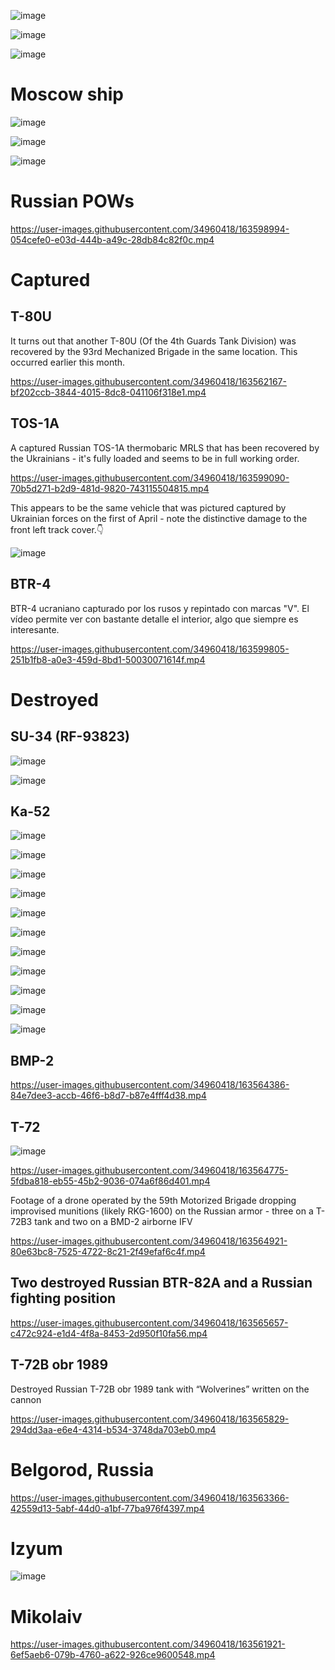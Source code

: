 ![image](https://user-images.githubusercontent.com/34960418/163565452-bbf44b54-88fd-4add-ba33-c2420e60eb12.png)

![image](https://user-images.githubusercontent.com/34960418/163565560-9c0e917d-67b5-40c8-bd68-3be1ba3abcf6.png)

![image](https://user-images.githubusercontent.com/34960418/163565600-d24da917-d11c-43e6-bb49-42c4352b06b0.png)


# Moscow ship

![image](https://user-images.githubusercontent.com/34960418/163615046-0995784a-b696-46cf-a48c-c40681884250.png)

![image](https://user-images.githubusercontent.com/34960418/163615641-72a26a5e-ce68-4668-b7f1-92ea501732d2.png)

![image](https://user-images.githubusercontent.com/34960418/163616659-22973488-ba2b-4433-83cc-fb39bf767eba.png)




# Russian POWs

https://user-images.githubusercontent.com/34960418/163598994-054cefe0-e03d-444b-a49c-28db84c82f0c.mp4




# Captured

## T-80U

It turns out that another T-80U (Of the 4th Guards Tank Division) was recovered by the 93rd Mechanized Brigade in the same location. This occurred earlier this month.

https://user-images.githubusercontent.com/34960418/163562167-bf202ccb-3844-4015-8dc8-041106f318e1.mp4


## TOS-1A

A captured Russian TOS-1A thermobaric MRLS that has been recovered by the Ukrainians - it's fully loaded and seems to be in full working order.

https://user-images.githubusercontent.com/34960418/163599090-70b5d271-b2d9-481d-9820-743115504815.mp4

This appears to be the same vehicle that was pictured captured by Ukrainian forces on the first of April - note the distinctive damage to the front left track cover.👇

![image](https://user-images.githubusercontent.com/34960418/163599217-783fb4da-ff15-4ec8-8c51-4f3288ab6348.png)


## BTR-4 

BTR-4 ucraniano capturado por los rusos y repintado con marcas "V". El vídeo permite ver con bastante detalle el interior, algo que siempre es interesante.

https://user-images.githubusercontent.com/34960418/163599805-251b1fb8-a0e3-459d-8bd1-50030071614f.mp4




# Destroyed

## SU-34 (RF-93823)

![image](https://user-images.githubusercontent.com/34960418/163565549-81701c1a-2a61-408e-9768-7143b80a864b.png)

![image](https://user-images.githubusercontent.com/34960418/163565555-bf6649d0-48df-4b7e-9f19-f1ede59a4b8b.png)


## Ka-52

![image](https://user-images.githubusercontent.com/34960418/163562777-10331c09-1203-4c9d-9647-cd9fd43a5fd9.png)

![image](https://user-images.githubusercontent.com/34960418/163562785-6e07d542-7fbd-4912-a1de-f99710205dd7.png)

![image](https://user-images.githubusercontent.com/34960418/163562798-d794ab8b-02a1-466d-8e77-cdbd9106737b.png)

![image](https://user-images.githubusercontent.com/34960418/163562806-e3c573b7-728b-4abc-95ed-fa4b25005642.png)

![image](https://user-images.githubusercontent.com/34960418/163562822-278eb488-b161-48d3-bfd4-2a089777577e.png)

![image](https://user-images.githubusercontent.com/34960418/163562836-c0014aa7-dcfb-4473-b05f-a36431537a5d.png)

![image](https://user-images.githubusercontent.com/34960418/163562844-79bc7e6b-f801-47e4-9fa0-e75039116418.png)

![image](https://user-images.githubusercontent.com/34960418/163562856-c96bbe98-f4af-4e66-8dd0-f13daeb1c151.png)

![image](https://user-images.githubusercontent.com/34960418/163562860-4288fa9a-5258-4160-826a-fd08f5abb712.png)

![image](https://user-images.githubusercontent.com/34960418/163562865-0df2c126-4aed-4e4d-ae72-9b3a443f99de.png)

![image](https://user-images.githubusercontent.com/34960418/163562871-44911638-aa0b-41a5-8faa-6de0d514ffd8.png)


## BMP-2

https://user-images.githubusercontent.com/34960418/163564386-84e7dee3-accb-46f6-b8d7-b87e4fff4d38.mp4


## T-72

![image](https://user-images.githubusercontent.com/34960418/163566075-9fcbecfc-b4cb-4719-aa11-1db3569270f4.png)

https://user-images.githubusercontent.com/34960418/163564775-5fdba818-eb55-45b2-9036-074a6f86d401.mp4


Footage of a drone operated by the 59th Motorized Brigade dropping improvised munitions (likely RKG-1600) on the Russian armor - three on a T-72B3 tank and two on a BMD-2 airborne IFV

https://user-images.githubusercontent.com/34960418/163564921-80e63bc8-7525-4722-8c21-2f49efaf6c4f.mp4


## Two destroyed Russian BTR-82A and a Russian fighting position

https://user-images.githubusercontent.com/34960418/163565657-c472c924-e1d4-4f8a-8453-2d950f10fa56.mp4


## T-72B obr 1989

Destroyed Russian T-72B obr 1989 tank with “Wolverines” written on the cannon

https://user-images.githubusercontent.com/34960418/163565829-294dd3aa-e6e4-4314-b534-3748da703eb0.mp4


# Belgorod, Russia

https://user-images.githubusercontent.com/34960418/163563366-42559d13-5abf-44d0-a1bf-77ba976f4397.mp4


# Izyum

![image](https://user-images.githubusercontent.com/34960418/163605690-f9a0b64d-730a-4454-9535-89362e4beedd.png)



# Mikolaiv

https://user-images.githubusercontent.com/34960418/163561921-6ef5aeb6-079b-4760-a622-926ce9600548.mp4

